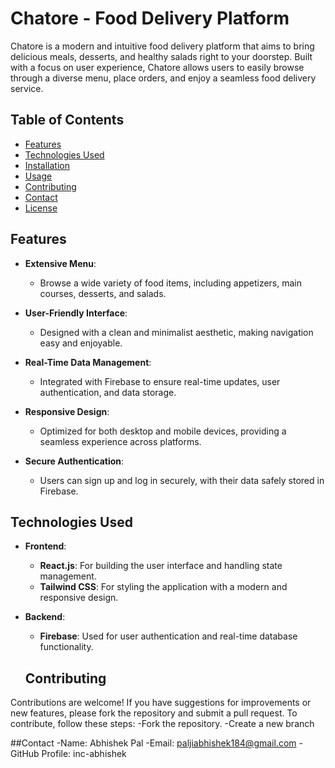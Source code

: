 # Chatore - Food Delivery Platform

Chatore is a modern and intuitive food delivery platform that aims to bring delicious meals, desserts, and healthy salads right to your doorstep. Built with a focus on user experience, Chatore allows users to easily browse through a diverse menu, place orders, and enjoy a seamless food delivery service.

## Table of Contents

- [Features](#features)
- [Technologies Used](#technologies-used)
- [Installation](#installation)
- [Usage](#usage)
- [Contributing](#contributing)
- [Contact](#contact)
- [License](#license)

## Features

- **Extensive Menu**: 
  - Browse a wide variety of food items, including appetizers, main courses, desserts, and salads.
  
- **User-Friendly Interface**: 
  - Designed with a clean and minimalist aesthetic, making navigation easy and enjoyable.
  
- **Real-Time Data Management**: 
  - Integrated with Firebase to ensure real-time updates, user authentication, and data storage.
  
- **Responsive Design**: 
  - Optimized for both desktop and mobile devices, providing a seamless experience across platforms.
  
- **Secure Authentication**: 
  - Users can sign up and log in securely, with their data safely stored in Firebase.

## Technologies Used

- **Frontend**:
  - **React.js**: For building the user interface and handling state management.
  - **Tailwind CSS**: For styling the application with a modern and responsive design.

- **Backend**:
  - **Firebase**: Used for user authentication and real-time database functionality.

  ## Contributing 
Contributions are welcome! If you have suggestions for improvements or new features, please fork the repository and submit a pull request.
To contribute, follow these steps:
-Fork the repository.
-Create a new branch

##Contact
-Name: Abhishek Pal
-Email: paljiabhishek184@gmail.com
-GitHub Profile: inc-abhishek
